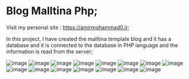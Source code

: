 # Blog Malltina Php;

Visit my personal site : https://amirmohammad0.ir;

In this project, I have created the malltina template blog and it has a database and it is connected to the database in PHP language and the information is read from the server;

![image](https://user-images.githubusercontent.com/74311184/162052275-d3f287be-761d-463d-a294-ef1778f17cfc.png)
![image](https://user-images.githubusercontent.com/74311184/162052314-32a0beaf-6e83-40fe-bf7e-d495df1ff8d2.png)
![image](https://user-images.githubusercontent.com/74311184/162052329-878b90db-9dab-46c3-9dc5-cfa1b25ccb7d.png)
![image](https://user-images.githubusercontent.com/74311184/162052357-3345ce96-b152-4b94-a307-3b3972c130f1.png)
![image](https://user-images.githubusercontent.com/74311184/162052381-5c0d717e-4b33-4661-b41d-5ac65df5f646.png)
![image](https://user-images.githubusercontent.com/74311184/162052418-20a2a0c1-5a44-4c99-a18e-4b9635ab7d13.png)
![image](https://user-images.githubusercontent.com/74311184/162052449-d1246910-799f-41d7-bc1b-b70a5d675436.png)
![image](https://user-images.githubusercontent.com/74311184/162052469-50f701dc-8686-45ae-a86e-28ee571a714b.png)
![image](https://user-images.githubusercontent.com/74311184/162052295-f3403c88-547f-429b-a219-c5869c81377e.png)
![image](https://user-images.githubusercontent.com/74311184/162052483-863a3ad3-f76b-4f37-86d7-9f2da1833285.png)
![image](https://user-images.githubusercontent.com/74311184/162052498-d0a61774-9211-4ed1-8e11-b79454b62c6f.png)
![image](https://user-images.githubusercontent.com/74311184/162052563-0b091bc7-d78b-489c-ab93-675632353e69.png)
![image](https://user-images.githubusercontent.com/74311184/162052580-f8a3ab03-3c7a-4f03-93ce-f67dad7fa34f.png)
![image](https://user-images.githubusercontent.com/74311184/162052520-ed7db287-0c91-4d15-a7a4-bcdb1ad4c467.png)
![image](https://user-images.githubusercontent.com/74311184/162052651-55a1beb2-bba0-426b-99db-43b999e3cb6f.png)

